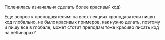 Поленилась изначально сделать более красивый код)

Еще вопрос к преподавателям: на всех лекциях проподаватели пишут код глобально, не было красивых примеров, как нужно делать, 
поэтому и пишу все в глобале, может стотит преподам тоже красиво писать код на вебинарах?


